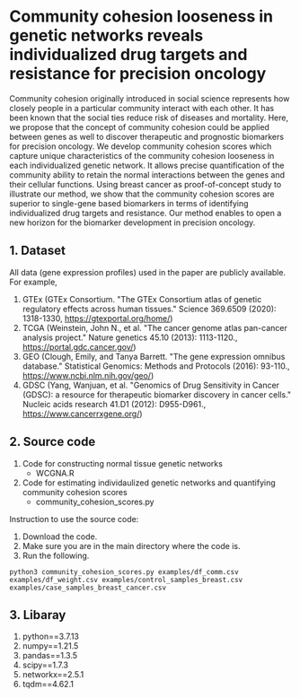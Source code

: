 # Community cohesion looseness in genetic networks reveals individualized drug targets and resistance for precision oncology
Community cohesion originally introduced in social science represents how closely people in a particular community interact with each other. It has been known that the social ties reduce risk of diseases and mortality. Here, we propose that the concept of community cohesion could be applied between genes as well to discover therapeutic and prognostic biomarkers for precision oncology. We develop community cohesion scores which capture unique characteristics of the community cohesion looseness in each individualized genetic network. It allows precise quantification of the community ability to retain the normal interactions between the genes and their cellular functions. Using breast cancer as proof-of-concept study to illustrate our method, we show that the community cohesion scores are superior to single-gene based biomarkers in terms of identifying individualized drug targets and resistance. Our method enables to open a new horizon for the biomarker development in precision oncology.

## 1. Dataset
All data (gene expression profiles) used in the paper are publicly available. 
For example, 
1) GTEx (GTEx Consortium. "The GTEx Consortium atlas of genetic regulatory effects across human tissues." Science 369.6509 (2020): 1318-1330, https://gtexportal.org/home/)
2) TCGA (Weinstein, John N., et al. "The cancer genome atlas pan-cancer analysis project." Nature genetics 45.10 (2013): 1113-1120., https://portal.gdc.cancer.gov/)
3) GEO (Clough, Emily, and Tanya Barrett. "The gene expression omnibus database." Statistical Genomics: Methods and Protocols (2016): 93-110., https://www.ncbi.nlm.nih.gov/geo/)
4) GDSC (Yang, Wanjuan, et al. "Genomics of Drug Sensitivity in Cancer (GDSC): a resource for therapeutic biomarker discovery in cancer cells." Nucleic acids research 41.D1 (2012): D955-D961., https://www.cancerrxgene.org/)


## 2. Source code
1) Code for constructing normal tissue genetic networks
   - WCGNA.R
2) Code for estimating individaulized genetic networks and quantifying community cohesion scores
   - community_cohesion_scores.py

Instruction to use the source code:
1) Download the code.
2) Make sure you are in the main directory where the code is.
3) Run the following.

```
python3 community_cohesion_scores.py examples/df_comm.csv examples/df_weight.csv examples/control_samples_breast.csv examples/case_samples_breast_cancer.csv
```

## 3. Libaray
1) python==3.7.13
2) numpy==1.21.5
3) pandas==1.3.5
4) scipy==1.7.3
5) networkx==2.5.1
6) tqdm==4.62.1
